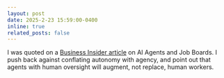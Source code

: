 ```yaml
---
layout: post
date: 2025-2-23 15:59:00-0400
inline: true
related_posts: false
---
```


I was quoted on a [Business Insider article](https://www.businessinsider.com/ai-agents-jobs-board-ad-replacing-human-skills-2025-2) on AI Agents and Job Boards. I push back against conflating autonomy with agency, and point out that agents with human oversight will augment, not replace, human workers. 